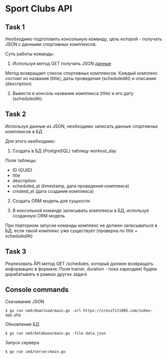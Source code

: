 # Sport Clubs API
## Task 1
Необходимо подготовить консольную команду, цель которой - получать JSON с данными спортивных комплексов.

Суть работы команды:

1) Используя метод GET получить JSON [данные](https://crossfit1905.com/index-app.php)

Метод возвращает список спортивных комплексов. Каждый комплекс состоит из названия (title), даты проведения (scheduledAt) и описания (description)

2) Вывести в консоль название комплекса (title) и его дату (scheduledAt).

## Task 2
Используя данные из JSON, необходимо записать данные спортивных комплексов в БД

Для этого необходимо:

1) Создать в БД (PostgreSQL) таблицу workout_day

Поля таблицы:

- ID (GUID)
- title
- description
- scheduled_at (timestamp, дата проведения комплекса)
- created_at (дата создания комплекса)

2) Создать ORM модель для сущности

3) В консольной команде записывать комплексы в БД, используя созданную ORM модель

При повторном запуске команды комплекс не должен записываться в БД, если такой комплекс уже существует (проверка по title + scheduledAt)
## Task 3
Реализовать ÅPI метод GET /schedules, который должен возвращать информацию в формате:
Поля trainer, duration - пока харкодим( будем дорабатывать в рамках других задач)

## Console commands
Скачивание JSON
```
$ go run cmd/download/main.go -url https://crossfit1905.com/index-app.php  
```
Обновление БД
```
$ go run cmd/database/main.go -file data.json
```
Запуск сервера
```
$ go run cmd/server/main.go
```